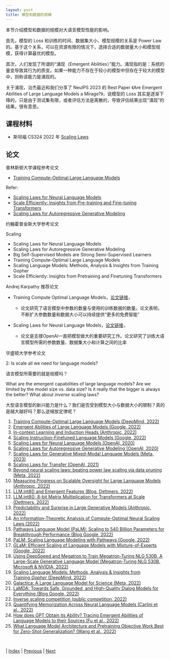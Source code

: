 ```yaml
---
layout: post
title: 模型和数据的规模
---
```


本节介绍模型和数据的规模对大语言模型性能的影响。

首先，模型的 Loss 和训练的时间、数据集大小、模型规模的关系是 Power Law 的。基于这个关系，可以在资源有限的情况下，选择合适的数据量大小和模型规模，获得计算最优的模型。

其次，人们发现了所谓的“涌现（Emergent Abilities）”能力。涌现指的是：系统的量变导致其行为的质变。如果一种能力不存在于较小的模型中但存在于较大的模型中，则称该能力是涌现的。

关于涌现，治杰最近和我们分享了 NeuIPS 2023 的 Best Paper 《Are Emergent Abilities of Large Language Models a Mirage?》，说模型的 Loss 其实是逐渐下降的，只是由于测试集有限，或者评估方法是离散的，导致评估结果出现“涌现”的结果。很有意思。

## 课程材料

- 斯坦福 CS324 2022 年 [Scaling Laws](https://stanford-cs324.github.io/winter2022/lectures/scaling-laws/)

## 论文

普林斯顿大学课程参考论文

- [Training Compute-Optimal Large Language Models](https://arxiv.org/pdf/2203.15556.pdf)

Refer:
- [Scaling Laws for Neural Language Models](https://arxiv.org/pdf/2001.08361.pdf)
- [Scale Efficiently: Insights from Pre-training and Fine-tuning Transformers](https://arxiv.org/pdf/2109.10686.pdf)
- [Scaling Laws for Autoregressive Generative Modeling](https://arxiv.org/pdf/2010.14701.pdf)

约翰霍普金斯大学参考论文

Scaling
- Scaling Laws for Neural Language Models
- Scaling Laws for Autoregressive Generative Modeling
- Big Self-Supervised Models are Strong Semi-Supervised Learners
- Training Compute-Optimal Large Language Models
- Scaling Language Models: Methods, Analysis & Insights from Training Gopher
- Scale Efficiently: Insights from Pretraining and Finetuning Transformers

Andrej Karpathy 推荐论文

- Training Compute Optimal Language Models，[论文链接](https://arxiv.org/abs/2203.15556)，
    - 论文研究了语言模型中参数的数量与使用的训练数据的数量。论文表明，不断扩大参数数量和数据大小可以持续提供“更多的免费智能”

- Scaling Laws for Neural Language Models，[论文链接](https://arxiv.org/abs/2001.08361)，
    - 论文是支撑OpenAI一直把模型做大的重要研究工作。论文研究了训练大语言模型所需的参数数量、数据集大小和计算之间的比率

华盛顿大学参考论文

2: Is scale all we need for language models?

语言模型所需要的就是规模吗？

What are the emergent capabilities of large language models? Are we limited by the model size vs. data size? Is it really that the bigger is always the better? What about *inverse* scaling laws?

大型语言模型的新兴能力是什么？我们是否受到模型大小与数据大小的限制？真的是越大越好吗？那么逆缩放定律呢？

1. [Training Compute-Optimal Large Language Models (DeepMind, 2022)](https://arxiv.org/abs/2203.15556)
1. [Emergent Abilities of Large Language Models (Google, 2022)](https://arxiv.org/abs/2206.07682)
1. [In-context Learning and Induction Heads (Anthropic, 2022)](https://transformer-circuits.pub/2022/in-context-learning-and-induction-heads/index.html)
1. [Scaling Instruction-Finetuned Language Models (Google, 2022)](https://arxiv.org/abs/2210.11416)
1. [Scaling Laws for Neural Language Models (OpenAI, 2020)](https://arxiv.org/abs/2001.08361)
1. [Scaling Laws for Autoregressive Generative Modeling (OpenAI, 2020)](https://arxiv.org/abs/2010.14701)
1. [Scaling Laws for Generative Mixed-Modal Language Models (Meta, 2023)](https://arxiv.org/abs/2301.03728)
1. [Scaling Laws for Transfer (OpenAI, 2021)](https://arxiv.org/abs/2102.01293)
1. [Beyond neural scaling laws: beating power law scaling via data pruning (Meta, 2022)](https://arxiv.org/abs/2206.14486)
1. [Measuring Progress on Scalable Oversight for Large Language Models (Anthropic, 2022)](https://arxiv.org/abs/2211.03540)
1. [LLM.int8() and Emergent Features (Blog, Dettmers, 2022)](https://timdettmers.com/2022/08/17/llm-int8-and-emergent-features/)
1. [LLM.int8(): 8-bit Matrix Multiplication for Transformers at Scale (Dettmers, 2022)](https://arxiv.org/abs/2208.07339)
1. [Predictability and Surprise in Large Generative Models (Anthropic, 2022)](https://arxiv.org/abs/2202.07785)
1. [An Information-Theoretic Analysis of Compute-Optimal Neural Scaling Laws (2022)](https://arxiv.org/abs/2212.01365)
1. [Pathways Language Model (PaLM): Scaling to 540 Billion Parameters for Breakthrough Performance (Blog Google, 2022)](https://ai.googleblog.com/2022/04/pathways-language-model-palm-scaling-to.html)
1. [PaLM: Scaling Language Modeling with Pathways (Google, 2022)](https://arxiv.org/abs/2204.02311)
1. [GLaM: Efficient Scaling of Language Models with Mixture-of-Experts (Google, 2022)](https://arxiv.org/abs/2112.06905)
1. [Using DeepSpeed and Megatron to Train Megatron-Turing NLG 530B, A Large-Scale Generative Language Model (Megatron-Turing NLG 530B, Microsoft & NVIDIA, 2022)](https://arxiv.org/abs/2201.11990)
1. [Scaling Language Models: Methods, Analysis & Insights from Training *Gopher* (DeepMind, 2022)](https://arxiv.org/abs/2112.11446)
1. [Galactica: A Large Language Model for Science (Meta, 2022)](https://arxiv.org/abs/2211.09085)
1. [LaMDA: Towards Safe, Grounded, and High-Quality Dialog Models for Everything (Blog Google, 2022)](https://ai.googleblog.com/2022/01/lamda-towards-safe-grounded-and-high.html)
1. [Inverse scaling competition (public competition, 2022)](https://github.com/inverse-scaling/prize)
1. [Quantifying Memorization Across Neural Language Models (Carlini et al., 2022)](https://arxiv.org/abs/2202.07646)
1. [How does GPT Obtain its Ability? Tracing Emergent Abilities of Language Models to their Sources (Fu et al., 2022)](https://www.notion.so/How-does-GPT-Obtain-its-Ability-Tracing-Emergent-Abilities-of-Language-Models-to-their-Sources-b9a57ac0fcf74f30a1ab9e3e36fa1dc1?pvs=21)
1. [What Language Model Architecture and Pretraining Objective Work Best for Zero-Shot Generalization? (Wang et al., 2022)](https://arxiv.org/abs/2204.05832)

<br/>

| [Index](./) | [Previous](2-7-data) | [Next](2-16-peft)
